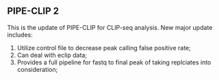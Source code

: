 ## PIPE-CLIP 2

This is the update of PIPE-CLIP for CLIP-seq analysis.
New major update includes:
1. Utilize control file to decrease peak calling false positive rate;
2. Can deal with eclip data;
3. Provides a full pipeline for fastq to final peak of taking replciates into consideration;

